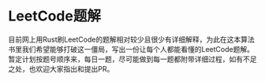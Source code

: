 # LeetCode题解
目前网上用Rust刷LeetCode的题解相对较少且很少有详细解释，为此在这本算法书里我们希望能够打破这一僵局，写出一份让每个人都能看懂的LeetCode题解。暂定计划按题号顺序来，每日一题，尽可能做到每一题都附带详细过程，如有不足之处，也欢迎大家指出和提出PR。